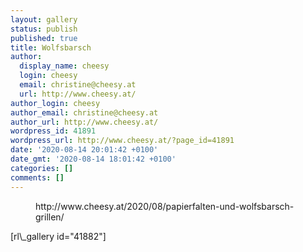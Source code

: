 ```yaml
---
layout: gallery
status: publish
published: true
title: Wolfsbarsch
author:
  display_name: cheesy
  login: cheesy
  email: christine@cheesy.at
  url: http://www.cheesy.at/
author_login: cheesy
author_email: christine@cheesy.at
author_url: http://www.cheesy.at/
wordpress_id: 41891
wordpress_url: http://www.cheesy.at/?page_id=41891
date: '2020-08-14 20:01:42 +0100'
date_gmt: '2020-08-14 18:01:42 +0100'
categories: []
comments: []
---
```

<!-- wp:core-embed/wordpress {"url":"http://www.cheesy.at/2020/08/papierfalten-und-wolfsbarsch-grillen/","type":"rich","providerNameSlug":"cheesy-at","className":""} -->
<figure class="wp-block-embed-wordpress wp-block-embed is-type-rich is-provider-cheesy-at">
<div class="wp-block-embed__wrapper">
http://www.cheesy.at/2020/08/papierfalten-und-wolfsbarsch-grillen/
</div>
</figure>
<!-- /wp:core-embed/wordpress -->
<!-- wp:paragraph -->
[rl\_gallery id="41882"]
<!-- /wp:paragraph -->

